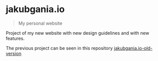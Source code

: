 # jakubgania.io

> My personal website

Project of my new website with new design guidelines and with new features.

The previous project can be seen in this repository [jakubgania.io-old-version](https://github.com/jakubgania/jakubgania.io-old-version)

